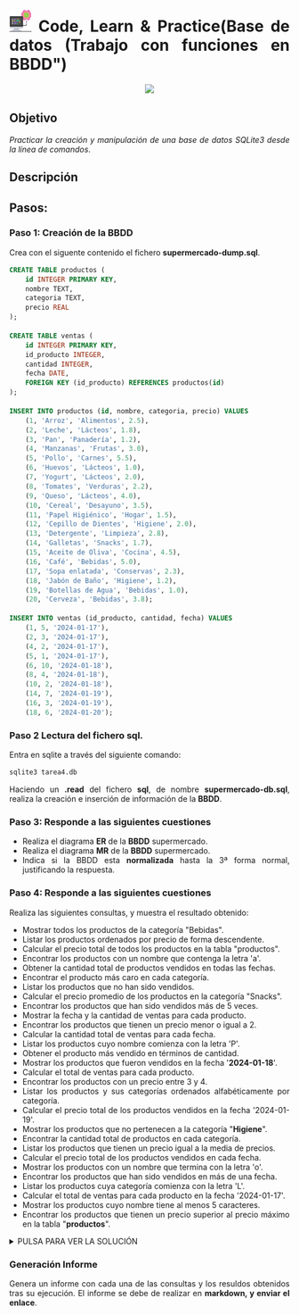 <div align="justify">

# <img src=../../../../../images/computer.png width="40"> Code, Learn & Practice(Base de datos (Trabajo con funciones en BBDD")

<div align="center">
<img src="https://i0.wp.com/hunna.org/wp-content/uploads/2014/06/huellas.jpg?resize=324%2C215" width="500px"/>
</div>

## Objetivo

_Practicar la creación y manipulación de una base de datos SQLite3 desde la línea de comandos_.

## Descripción

## Pasos:

### Paso 1: Creación de la BBDD

Crea con el siguente contenido el fichero __supermercado-dump.sql__.

```sql
CREATE TABLE productos (
    id INTEGER PRIMARY KEY,
    nombre TEXT,
    categoria TEXT,
    precio REAL
);

CREATE TABLE ventas (
    id INTEGER PRIMARY KEY,
    id_producto INTEGER,
    cantidad INTEGER,
    fecha DATE,
    FOREIGN KEY (id_producto) REFERENCES productos(id)
);

INSERT INTO productos (id, nombre, categoria, precio) VALUES 
    (1, 'Arroz', 'Alimentos', 2.5),
    (2, 'Leche', 'Lácteos', 1.8),
    (3, 'Pan', 'Panadería', 1.2),
    (4, 'Manzanas', 'Frutas', 3.0),
    (5, 'Pollo', 'Carnes', 5.5),
    (6, 'Huevos', 'Lácteos', 1.0),
    (7, 'Yogurt', 'Lácteos', 2.0),
    (8, 'Tomates', 'Verduras', 2.2),
    (9, 'Queso', 'Lácteos', 4.0),
    (10, 'Cereal', 'Desayuno', 3.5),
    (11, 'Papel Higiénico', 'Hogar', 1.5),
    (12, 'Cepillo de Dientes', 'Higiene', 2.0),
    (13, 'Detergente', 'Limpieza', 2.8),
    (14, 'Galletas', 'Snacks', 1.7),
    (15, 'Aceite de Oliva', 'Cocina', 4.5),
    (16, 'Café', 'Bebidas', 5.0),
    (17, 'Sopa enlatada', 'Conservas', 2.3),
    (18, 'Jabón de Baño', 'Higiene', 1.2),
    (19, 'Botellas de Agua', 'Bebidas', 1.0),
    (20, 'Cerveza', 'Bebidas', 3.8);

INSERT INTO ventas (id_producto, cantidad, fecha) VALUES 
    (1, 5, '2024-01-17'),
    (2, 3, '2024-01-17'),
    (4, 2, '2024-01-17'),
    (5, 1, '2024-01-17'),
    (6, 10, '2024-01-18'),
    (8, 4, '2024-01-18'),
    (10, 2, '2024-01-18'),
    (14, 7, '2024-01-19'),
    (16, 3, '2024-01-19'),
    (18, 6, '2024-01-20');
```
  
### Paso 2 Lectura del fichero sql.

Entra en sqlite a través del siguiente comando:

```sql
sqlite3 tarea4.db 
```

Haciendo un __.read__ del fichero __sql__, de nombre __supermercado-db.sql__, realiza la creación e inserción de información de la __BBDD__.

### Paso 3: Responde a las siguientes cuestiones

- Realiza el diagrama __ER__ de la __BBDD__ supermercado.
- Realiza el diagrama __MR__ de la __BBDD__ supermercado.
- Indica si la BBDD esta __normalizada__ hasta la 3ª forma normal, justificando la respuesta.

### Paso 4: Responde a las siguientes cuestiones

Realiza las siguientes consultas, y muestra el resultado obtenido:

- Mostrar todos los productos de la categoría "Bebidas".
- Listar los productos ordenados por precio de forma descendente.
- Calcular el precio total de todos los productos en la tabla "productos".
- Encontrar los productos con un nombre que contenga la letra 'a'.
- Obtener la cantidad total de productos vendidos en todas las fechas.
- Encontrar el producto más caro en cada categoría.
- Listar los productos que no han sido vendidos.
- Calcular el precio promedio de los productos en la categoría "Snacks".
- Encontrar los productos que han sido vendidos más de 5 veces.
- Mostrar la fecha y la cantidad de ventas para cada producto.
- Encontrar los productos que tienen un precio menor o igual a 2.
- Calcular la cantidad total de ventas para cada fecha.
- Listar los productos cuyo nombre comienza con la letra 'P'.
- Obtener el producto más vendido en términos de cantidad.
- Mostrar los productos que fueron vendidos en la fecha '__2024-01-18__'.
- Calcular el total de ventas para cada producto.
- Encontrar los productos con un precio entre 3 y 4.
- Listar los productos y sus categorías ordenados alfabéticamente por categoría.
- Calcular el precio total de los productos vendidos en la fecha '2024-01-19'.
- Mostrar los productos que no pertenecen a la categoría "__Higiene__".
- Encontrar la cantidad total de productos en cada categoría.
- Listar los productos que tienen un precio igual a la media de precios.
- Calcular el precio total de los productos vendidos en cada fecha.
- Mostrar los productos con un nombre que termina con la letra 'o'.
- Encontrar los productos que han sido vendidos en más de una fecha.
- Listar los productos cuya categoría comienza con la letra 'L'.
- Calcular el total de ventas para cada producto en la fecha '2024-01-17'.
- Mostrar los productos cuyo nombre tiene al menos 5 caracteres.
- Encontrar los productos que tienen un precio superior al precio máximo en la tabla "__productos__".

<details>
      <summary>PULSA PARA VER LA SOLUCIÓN</summary>

```sql
-- 1. Mostrar todos los productos de la categoría "Bebidas"
SELECT * FROM productos WHERE categoria = 'Bebidas';

-- 2. Listar los productos ordenados por precio de forma descendente
SELECT * FROM productos ORDER BY precio DESC;

-- 3. Calcular el precio total de todos los productos en la tabla "productos"
SELECT SUM(precio) AS precio_total FROM productos;

-- 4. Encontrar los productos con un nombre que contenga la letra 'a'
SELECT * FROM productos WHERE nombre LIKE '%a%';

-- 5. Obtener la cantidad total de productos vendidos en todas las fechas
SELECT SUM(cantidad) AS total_vendido FROM ventas;

-- 6. Encontrar el producto más caro en cada categoría
SELECT categoria, MAX(precio) AS precio_maximo FROM productos GROUP BY categoria;

-- 7. Listar los productos que no han sido vendidos
SELECT * FROM productos WHERE id NOT IN (SELECT DISTINCT id_producto FROM ventas);

-- 8. Calcular el precio promedio de los productos en la categoría "Snacks"
SELECT AVG(precio) AS precio_promedio FROM productos WHERE categoria = 'Snacks';

-- 9. Encontrar los productos que han sido vendidos más de 5 veces
SELECT id_producto, SUM(cantidad) AS total_vendido 
FROM ventas 
GROUP BY id_producto 
HAVING total_vendido > 5;

-- 10. Mostrar la fecha y la cantidad de ventas para cada producto
SELECT productos.nombre, ventas.fecha, ventas.cantidad
FROM ventas 
JOIN productos ON ventas.id_producto = productos.id;

-- 11. Encontrar los productos que tienen un precio menor o igual a 2
SELECT * FROM productos WHERE precio <= 2;

-- 12. Calcular la cantidad total de ventas para cada fecha
SELECT fecha, SUM(cantidad) AS total_vendido FROM ventas GROUP BY fecha;

-- 13. Listar los productos cuyo nombre comienza con la letra 'P'
SELECT * FROM productos WHERE nombre LIKE 'P%';

-- 14. Obtener el producto más vendido en términos de cantidad
SELECT id_producto, SUM(cantidad) AS total_vendido
FROM ventas 
GROUP BY id_producto 
ORDER BY total_vendido DESC 
LIMIT 1;

-- 15. Mostrar los productos que fueron vendidos en la fecha '2024-01-18'
SELECT productos.* 
FROM productos 
JOIN ventas ON productos.id = ventas.id_producto
WHERE ventas.fecha = '2024-01-18';

-- 16. Calcular el total de ventas para cada producto
SELECT productos.nombre, SUM(ventas.cantidad) AS total_vendido
FROM productos
JOIN ventas ON productos.id = ventas.id_producto
GROUP BY productos.nombre;

-- 17. Encontrar los productos con un precio entre 3 y 4
SELECT * FROM productos WHERE precio BETWEEN 3 AND 4;

-- 18. Listar los productos y sus categorías ordenados alfabéticamente por categoría
SELECT * FROM productos ORDER BY categoria ASC, nombre ASC;

-- 19. Calcular el precio total de los productos vendidos en la fecha '2024-01-19'
SELECT SUM(productos.precio * ventas.cantidad) AS total_ventas
FROM productos 
JOIN ventas ON productos.id = ventas.id_producto
WHERE ventas.fecha = '2024-01-19';

-- 20. Mostrar los productos que no pertenecen a la categoría "Higiene"
SELECT * FROM productos WHERE categoria != 'Higiene';

-- 21. Encontrar la cantidad total de productos en cada categoría
SELECT categoria, COUNT(*) AS total_productos FROM productos GROUP BY categoria;

-- 22. Listar los productos que tienen un precio igual a la media de precios
SELECT * FROM productos WHERE precio = (SELECT AVG(precio) FROM productos);

-- 23. Calcular el precio total de los productos vendidos en cada fecha
SELECT ventas.fecha, SUM(productos.precio * ventas.cantidad) AS total_ventas
FROM productos 
JOIN ventas ON productos.id = ventas.id_producto
GROUP BY ventas.fecha;

-- 24. Mostrar los productos con un nombre que termina con la letra 'o'
SELECT * FROM productos WHERE nombre LIKE '%o';

-- 25. Encontrar los productos que han sido vendidos en más de una fecha
SELECT id_producto, COUNT(DISTINCT fecha) AS total_fechas
FROM ventas
GROUP BY id_producto
HAVING total_fechas > 1;

-- 26. Listar los productos cuya categoría comienza con la letra 'L'
SELECT * FROM productos WHERE categoria LIKE 'L%';

-- 27. Calcular el total de ventas para cada producto en la fecha '2024-01-17'
SELECT productos.nombre, SUM(ventas.cantidad) AS total_vendido
FROM productos
JOIN ventas ON productos.id = ventas.id_producto
WHERE ventas.fecha = '2024-01-17'
GROUP BY productos.nombre;

-- 28. Mostrar los productos cuyo nombre tiene al menos 5 caracteres
SELECT * FROM productos WHERE LENGTH(nombre) >= 5;

-- 29. Encontrar los productos que tienen un precio superior al precio máximo en la tabla "productos"
SELECT * FROM productos WHERE precio > (SELECT MAX(precio) FROM productos);
```

</details>

### Generación Informe

Genera un informe con cada una de las consultas y los resuldos obtenidos tras su ejecución. El informe se debe de realizar en __markdown, y enviar el enlace__.

</div>